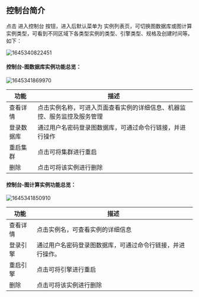 ## 控制台简介
点击 进入控制台 按钮，进入后默认菜单为 实例列表页，可切换图数据库或图计算实例类型，可看到不同区域下各类型实例的类型、引擎类型、规格及创建时间等。如下：

![1645340822451](https://github.com/jdcloudcom/cn/blob/cn-joygraph/image/Elastic-Compute/Graph-Compute/1645340822451.png)

#### 控制台-图数据库实例功能总览：

![1645341869970](https://github.com/jdcloudcom/cn/blob/cn-joygraph/image/Elastic-Compute/Graph-Compute/1645341869970.png)

| 功能       | 描述                                                         |
| ---------- | ------------------------------------------------------------ |
| 查看详情   | 点击实例名称，可进入页面查看实例的详细信息、机器监控、服务监控及服务管理 |
| 登录数据库 | 通过用户名密码登录图数据库，可通过命令行链接，并进行操作     |
| 重启集群   | 点击可将集群进行重启                                         |
| 删除       | 点击可将该实例进行删除                                       |

#### 控制台-图计算实例功能总览：

![1645341850910](https://github.com/jdcloudcom/cn/blob/cn-joygraph/image/Elastic-Compute/Graph-Compute/1645341850910.png)

| 功能     | 描述                                                       |
| -------- | ---------------------------------------------------------- |
| 查看详情 | 点击实例名，可查看实例的详细信息                           |
| 登录引擎 | 通过用户名密码登录图数据库，可通过命令行链接，并进行操作。 |
| 重启引擎 | 点击可将引擎进行重启                                       |
| 删除     | 点击可将该实例进行删除                                     |

